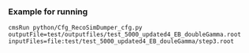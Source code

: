 
### Example for running

```
cmsRun python/Cfg_RecoSimDumper_cfg.py outputFile=test/outputfiles/test_5000_updated4_EB_doubleGamma.root inputFiles=file:test/test_5000_updated4_EB_douleGamma/step3.root
```
